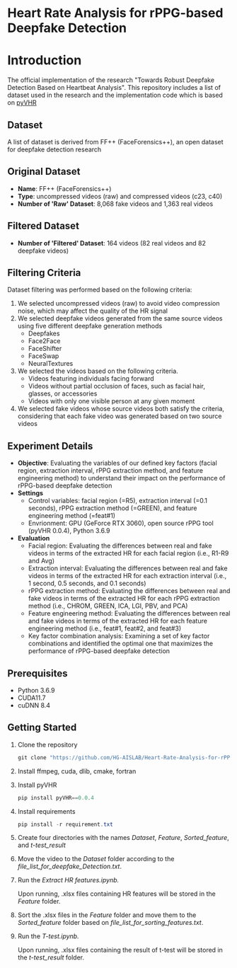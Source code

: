 # Heart Rate Analysis for rPPG-based Deepfake Detection

# Introduction

The official implementation of the research "Towards Robust Deepfake Detection Based on Heartbeat Analysis". This repository includes a list of dataset used in the research and the implementation code which is based on [pyVHR](https://github.com/phuselab/pyVHR)

## Dataset

A list of dataset is derived from FF++ (FaceForensics++), an open dataset for deepfake detection research

## Original Dataset

- **Name**: FF++ (FaceForensics++)
- **Type**: uncompressed videos (raw) and compressed videos (c23, c40)
- **Number of 'Raw' Dataset**: 8,068 fake videos and 1,363 real videos

## Filtered Dataset

- **Number of 'Filtered' Dataset**: 164 videos (82 real videos and 82 deepfake videos)

## Filtering Criteria

Dataset filtering was performed based on the following criteria:

1. We selected uncompressed videos (raw) to avoid video compression noise, which may affect the quality of the HR signal
2. We selected deepfake videos generated from the same source videos using five different deepfake generation methods
    - Deepfakes
    - Face2Face
    - FaceShifter
    - FaceSwap
    - NeuralTextures
3. We selected the videos based on the following criteria.
    - Videos featuring individuals facing forward
    - Videos without partial occlusion of faces, such as facial hair, glasses, or accessories
    - Videos with only one visible person at any given moment
4. We selected fake videos whose source videos both satisfy the criteria, considering that each fake video was generated based on two source videos

## Experiment Details

- **Objective**: Evaluating the variables of our defined key factors (facial region, extraction interval, rPPG extraction method, and feature engineering method) to understand their impact on the performance of rPPG-based deepfake detection
- **Settings**
    - Control variables: facial region (=R5), extraction interval (=0.1 seconds), rPPG extraction method (=GREEN), and feature engineering method (=feat#1)
    - Envrionment: GPU (GeForce RTX 3060), open source rPPG tool (pyVHR 0.0.4), Python 3.6.9
- **Evaluation**
    - Facial region: Evaluating the differences between real and fake videos in terms of the extracted HR for each facial region (i.e., R1-R9 and Avg)
    - Extraction interval: Evaluating the differences between real and fake videos in terms of the extracted HR for each extraction interval (i.e., 1 second, 0.5 seconds, and 0.1 seconds)
    - rPPG extraction method: Evaluating the differences between real and fake videos in terms of the extracted HR for each rPPG extraction method (i.e., CHROM, GREEN, ICA, LGI, PBV, and PCA)
    - Feature engineering method: Evaluating the differences between real and fake videos in terms of the extracted HR for each feature engineering method (i.e., feat#1, feat#2, and feat#3)
    - Key factor combination analysis: Examining a set of key factor combinations and identified the optimal one that maximizes the performance of rPPG-based deepfake detection

## Prerequisites

- Python 3.6.9
- CUDA11.7
- cuDNN 8.4

## Getting Started

1. Clone the repository
    
    ```powershell
    git clone "https://github.com/HG-AISLAB/Heart-Rate-Analysis-for-rPPG-based-Deepfake-Detection.git"
    ```
    
2. Install ffmpeg, cuda, dlib, cmake, fortran
3. Install pyVHR
    
    ```powershell
    pip install pyVHR==0.0.4
    ```
    
4. Install requirements
    
    ```powershell
    pip install -r requirement.txt
    ```
5. Create four directories with the names *Dataset*, *Feature*, *Sorted_feature*, and *t-test_result*
6. Move the video to the *Dataset* folder according to the *file_list_for_deepfake_Detection.txt*.
7. Run the *Extract HR features.ipynb.*
    
    Upon running, .xlsx files containing HR features will be stored in the *Feature* folder.
    
8. Sort the .xlsx files in the *Feature* folder and move them to the *Sorted_feature* folder based on *file_list_for_sorting_features.txt*.
8. Run the *T-test.ipynb.*
    
    Upon running, .xlsx files containing the result of t-test will be stored in the *t-test_result* folder.
